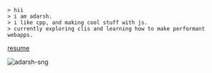 ```
> hii
> i am adarsh.
> i like cpp, and making cool stuff with js.
> currently exploring clis and learning how to make performant webapps.
```
[resume](Resume_Adarsh.pdf)

<p><img align="center" src="https://github-readme-stats.vercel.app/api/top-langs?username=adarsh-sng&show_icons=true&locale=en&layout=compact" alt="adarsh-sng" /></p>
